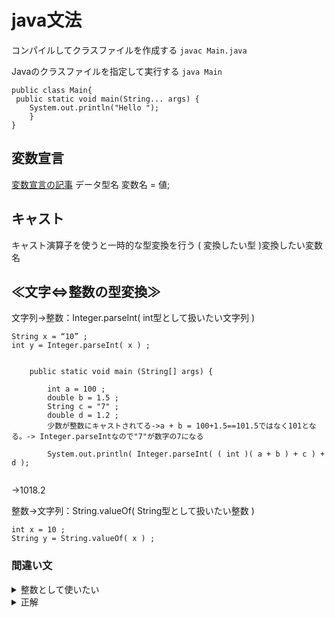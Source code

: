 # java文法

コンパイルしてクラスファイルを作成する
`javac Main.java`

Javaのクラスファイルを指定して実行する
`java Main`
```
public class Main{
 public static void main(String... args) {
    System.out.println("Hello ");
    }   
}
```

## 変数宣言

[変数宣言の記事](https://www.sejuku.net/blog/22805)
データ型名 変数名 = 値;

## キャスト
キャスト演算子を使うと一時的な型変換を行う
( 変換したい型 )変換したい変数名

## ≪文字⇔整数の型変換≫

文字列→整数：Integer.parseInt( int型として扱いたい文字列 )
```
String x = “10” ;
int y = Integer.parseInt( x ) ;
```
```

	public static void main (String[] args) {
		
		int a = 100 ;
		double b = 1.5 ;
		String c = "7" ;
		double d = 1.2 ;
		少数が整数にキャストされてる->a + b = 100+1.5==101.5ではなく101となる。-> Integer.parseIntなので"7"が数字の7になる
		
		System.out.println( Integer.parseInt( ( int )( a + b ) + c ) + d );
	

```
->1018.2

整数→文字列：String.valueOf( String型として扱いたい整数 )

```
int x = 10 ;
String y = String.valueOf( x ) ;
```

### 間違い文
<details>
  <summary>整数として使いたい</summary>
  
```
	short  calc3_1 = 7 ;                            
	String calc3_2 = "8" ;                           
	int    calc3_3 = 9 ;                            
	int    answer3 = calc3_1 + calc3_2 + calc3_3 ;   
	System.out.println( answer3 );                   

```

</details>

<details>
  <summary>正解</summary>
  
```
	short  calc3_1 = 7 ;                            
	String calc3_2 = "8" ;                           
	int    calc3_3 = 9 ;                            
	int    answer3 = calc3_1 + Integer.parseInt(calc3_2) + calc3_3 ;   
	System.out.println( answer3 );   
```

</details>
